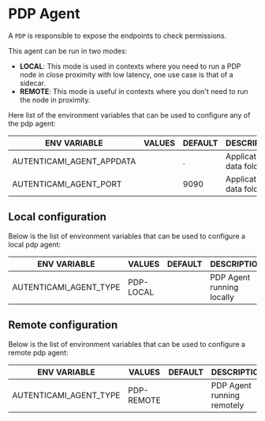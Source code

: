 # PDP Agent

A `PDP` is responsible to expose the endpoints to check permissions.

This agent can be run in two modes:

- **LOCAL**: This mode is used in contexts where you need to run a PDP node in close proximity with low latency, one use case is that of a sidecar.
- **REMOTE**: This mode is useful in contexts where you don't need to run the node in proximity.

Here list of the environment variables that can be used to configure any of the pdp agent:

| ENV VARIABLE              | VALUES    | DEFAULT | DESCRIPTION               |
|---------------------------|-----------|---------|---------------------------|
| AUTENTICAMI_AGENT_APPDATA |           | .       | Application data folder   |
| AUTENTICAMI_AGENT_PORT    |           | 9090    | Application data folder   |

## Local configuration

Below is the list of environment variables that can be used to configure a local pdp agent:

| ENV VARIABLE              | VALUES    | DEFAULT | DESCRIPTION               |
|---------------------------|-----------|---------|---------------------------|
| AUTENTICAMI_AGENT_TYPE    | PDP-LOCAL |         | PDP Agent running locally |

## Remote configuration

Below is the list of environment variables that can be used to configure a remote pdp agent:

| ENV VARIABLE              | VALUES     | DEFAULT | DESCRIPTION                |
|---------------------------|------------|---------|----------------------------|
| AUTENTICAMI_AGENT_TYPE    | PDP-REMOTE |         | PDP Agent running remotely |
